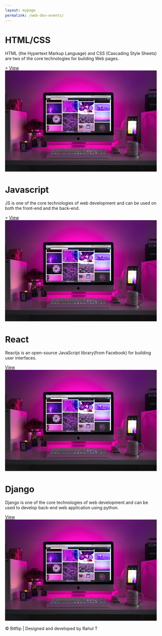 ```yaml
---
layout: mypage
permalink: /web-dev-events/
---
```


<style>

</style>

<div class="event-container">
    <div class="box-event">
        <h1>HTML/CSS</h1>
        <p>HTML (the Hypertext Markup Language) and CSS (Cascading Style Sheets) are two of the core technologies for building Web pages.</p>>
        <i class="fa fa-angle-right"></i><a href="/events/html-css">View</a>
        <img src="/static/images/web-dev.jpeg" alt="">
    </div>
    <div class="box-event">
        <h1>Javascript</h1>
        <p>JS is one of the core technologies of web development and can be used on both the front-end and the back-end.</p>>
        <i class="fa fa-angle-right"></i><a href="/events/javascript">View</a>
        <img src="/static/images/web-dev.jpeg" alt="">
    </div>
    <div class="box-event">
        <h1>React</h1>
        <p>Reactjs is an open-source JavaScript library(from Facebook) for building user interfaces.</p>
        <i class="fa fa-angle-right"></i><a href="/events/react">View</a>
        <img src="/static/images/web-dev.jpeg" alt="">
    </div>
    <div class="box-event">
        <h1>Django</h1>
        <p>Django is one of the core technologies of web development and can be used to develop back-end web application using python.</p>
        <i class="fa fa-angle-right"></i><a href="/events/django">View</a>
        <img src="/static/images/web-dev.jpeg" alt="">
    </div>
</div>
<p id="footer">&copy; Bitflip | Designed and developed by Rahul T</p> 